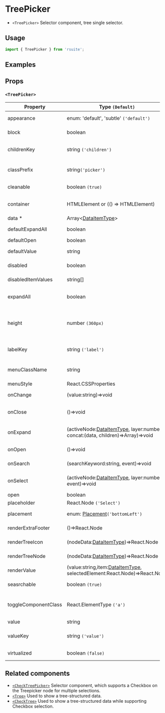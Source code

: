 # TreePicker

- `<TreePicker>` Selector component, tree single selector.

## Usage

```js
import { TreePicker } from 'rsuite';
```

## Examples

<!--{demo}-->

## Props

### `<TreePicker>`

| Property             | Type `(Default)`                                                                        | Description                                     |
| -------------------- | --------------------------------------------------------------------------------------- | ----------------------------------------------- |
| appearance           | enum: 'default', 'subtle' `('default')`                                                 | Set picker appearence                           |
| block                | boolean                                                                                 | Blocking an entire row                          |
| childrenKey          | string `('children')`                                                                   | Tree data structure Children property name      |
| classPrefix          | string`('picker')`                                                                      | The prefix of the component CSS class           |
| cleanable            | boolean `(true)`                                                                        | Set whether you can clear                       |
| container            | HTMLElement or (() => HTMLElement)                                                      | Sets the rendering container                    |
| data \*              | Array&lt;[DataItemType](#types)&gt;                                                     | Tree data                                       |
| defaultExpandAll     | boolean                                                                                 | Expand all nodes By default                     |
| defaultOpen          | boolean                                                                                 | Open by default                                 |
| defaultValue         | string                                                                                  | Default selected Value                          |
| disabled             | boolean                                                                                 | Whether to disable Picker                       |
| disabledItemValues   | string[]                                                                                | Disable item by value                           |
| expandAll            | boolean                                                                                 | Expand or unExpand all nodes(Controlled)        |
| height               | number `(360px)`                                                                        | height of menu. When `virtualize` is true, you can set the height of menu            |
| labelKey             | string `('label')`                                                                      | Tree data structure Label property name         |
| menuClassName        | string                                                                                  | A css class to apply to the Menu DOM node       |
| menuStyle            | React.CSSProperties                                                                     | style for Menu                                  |
| onChange             | (value:string)=>void                                                                    | Callback function for data change               |
| onClose              | ()=>void                                                                                | Close Dropdown callback functions               |
| onExpand             | (activeNode:[DataItemType](#types), layer:number, concat:(data, children)=>Array)=>void | Callback When tree node is displayed            |
| onOpen               | ()=>void                                                                                | Open Dropdown callback function                 |
| onSearch             | (searchKeyword:string, event)=>void                                                     | Search callback function                        |
| onSelect             | (activeNode:[DataItemType](#types), layer:number, event)=>void                          | Callback function after selecting tree node     |
| open                 | boolean                                                                                 | Open (Controlled)                               |
| placeholder          | React.Node `('Select')`                                                                 | Placeholder                                     |
| placement            | enum: [Placement](#types)`('bottomLeft')`                                               | Expand placement                                |
| renderExtraFooter    | ()=>React.Node                                                                          | Customizing footer Content                      |
| renderTreeIcon       | (nodeData:[DataItemType](#types))=>React.Node                                           | Custom Render icon                              |
| renderTreeNode       | (nodeData:[DataItemType](#types))=>React.Node                                           | Custom Render tree Node                         |
| renderValue          | (value:string,item:[DataItemType](#types), selectedElement:React.Node)=>React.Node      | Custom Render Placeholder                       |
| seasrchable          | boolean `(true)`                                                                        | Set whether you can search                      |
| toggleComponentClass | React.ElementType `('a')`                                                               | You can use a custom element for this component |
| value                | string                                                                                  | Selected value                                  |
| valueKey             | string `('value')`                                                                      | Tree data Structure Value property name         |
| virtualized          | boolean `(false)`                                                                       | Whether using Virtualized List|


## Related components

- [`<CheckTreePicker>`](./check-tree-picker) Selector component, which supports a Checkbox on the Treepicker node for multiple selections.
- [`<Tree>`](./tree) Used to show a tree-structured data.
- [`<CheckTree>`](./check-tree) Used to show a tree-structured data while supporting Checkbox selection.
